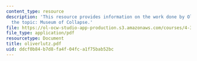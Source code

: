 ```yaml
---
content_type: resource
description: 'This resource provides information on the work done by Oliver Lutz on
  the topic: Museum of Collapse.'
file: https://ol-ocw-studio-app-production.s3.amazonaws.com/courses/4-367-studio-seminar-in-public-art-spring-2006/ddcf0b84b7d8fa4f04fca1f75bab52bc_oliverlutz.pdf
file_type: application/pdf
resourcetype: Document
title: oliverlutz.pdf
uid: ddcf0b84-b7d8-fa4f-04fc-a1f75bab52bc
---
```


